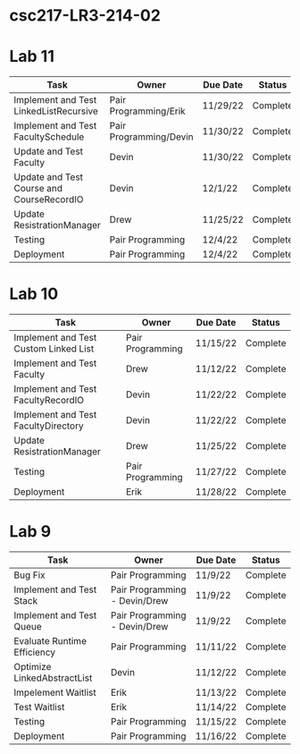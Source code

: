 # csc217-LR3-214-02

# Lab 11

| Task | Owner | Due Date | Status |
| - | - | - | - |
| Implement and Test LinkedListRecursive | Pair Programming/Erik | 11/29/22 | Complete |
| Implement and Test FacultySchedule | Pair Programming/Devin | 11/30/22 | Complete | 
| Update and Test Faculty | Devin | 11/30/22 | Complete | 
| Update and Test Course and CourseRecordIO | Devin | 12/1/22 | Complete | 
| Update ResistrationManager | Drew | 11/25/22 | Complete |
| Testing | Pair Programming | 12/4/22 | Complete |
| Deployment | Pair Programming | 12/4/22 | Complete | 

# Lab 10

| Task | Owner | Due Date | Status |
| - | - | - | - |
| Implement and Test Custom Linked List | Pair Programming | 11/15/22 | Complete |
| Implement and Test Faculty | Drew | 11/12/22 | Complete | 
| Implement and Test FacultyRecordIO | Devin | 11/22/22 | Complete | 
| Implement and Test FacultyDirectory | Devin | 11/22/22 | Complete | 
| Update ResistrationManager | Drew | 11/25/22 | Complete |
| Testing | Pair Programming | 11/27/22 | Complete |
| Deployment | Erik | 11/28/22 | Complete | 

# Lab 9

| Task | Owner | Due Date | Status |
| - | - | - | - |
| Bug Fix | Pair Programming | 11/9/22 | Complete |
| Implement and Test Stack | Pair Programming - Devin/Drew | 11/9/22 | Complete |
| Implement and Test Queue | Pair Programming - Devin/Drew | 11/9/22 | Complete | 
| Evaluate Runtime Efficiency | Pair Programming | 11/11/22 | Complete | 
| Optimize LinkedAbstractList | Devin | 11/12/22 | Complete | 
| Impelement Waitlist | Erik | 11/13/22 | Complete |
| Test Waitlist | Erik | 11/14/22 | Complete |
| Testing | Pair Programming | 11/15/22 | Complete |
| Deployment | Pair Programming | 11/16/22 | Complete | 

